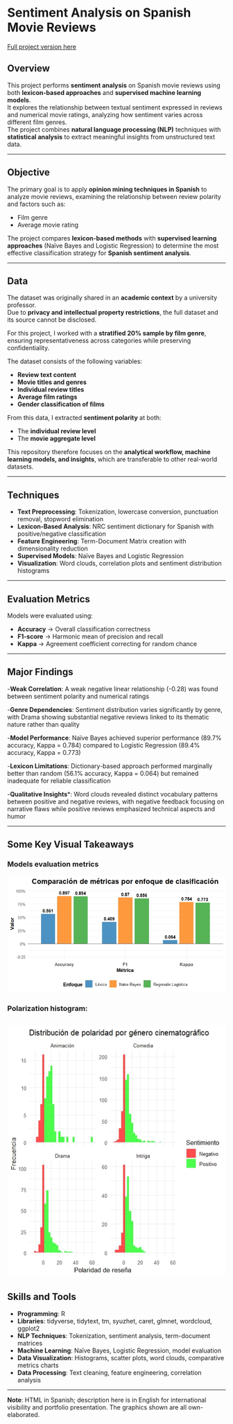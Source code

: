 # Sentiment Analysis on Spanish Movie Reviews

[Full project version here](https://ygs1629.github.io/Sentiment-Analysis-Spanish-lexicon-/)

## Overview
This project performs **sentiment analysis** on Spanish movie reviews using both **lexicon-based approaches** and **supervised machine learning models**.  
It explores the relationship between textual sentiment expressed in reviews and numerical movie ratings, analyzing how sentiment varies across different film genres.  
The project combines **natural language processing (NLP)** techniques with **statistical analysis** to extract meaningful insights from unstructured text data.

---

## Objective
The primary goal is to apply **opinion mining techniques in Spanish** to analyze movie reviews, examining the relationship between review polarity and factors such as:
- Film genre  
- Average movie rating  

The project compares **lexicon-based methods** with **supervised learning approaches** (Naïve Bayes and Logistic Regression) to determine the most effective classification strategy for **Spanish sentiment analysis**.

---

##  Data
The dataset was originally shared in an **academic context** by a university professor.  
Due to **privacy and intellectual property restrictions**, the full dataset and its source cannot be disclosed.  

For this project, I worked with a **stratified 20% sample by film genre**, ensuring representativeness across categories while preserving confidentiality.  

The dataset consists of the following variables:
- **Review text content**  
- **Movie titles and genres**  
- **Individual review titles**  
- **Average film ratings**  
- **Gender classification of films**  

From this data, I extracted **sentiment polarity** at both:
- The **individual review level**  
- The **movie aggregate level**  

This repository therefore focuses on the **analytical workflow, machine learning models, and insights**, which are transferable to other real-world datasets.

---

## Techniques

- **Text Preprocessing**: Tokenization, lowercase conversion, punctuation removal, stopword elimination  
- **Lexicon-Based Analysis**: NRC sentiment dictionary for Spanish with positive/negative classification  
- **Feature Engineering**: Term-Document Matrix creation with dimensionality reduction  
- **Supervised Models**: Naïve Bayes and Logistic Regression   
- **Visualization**: Word clouds, correlation plots and sentiment distribution histograms  

---

## Evaluation Metrics
Models were evaluated using:
- **Accuracy** → Overall classification correctness  
- **F1-score** → Harmonic mean of precision and recall  
- **Kappa** → Agreement coefficient correcting for random chance  

---

## Major Findings
-**Weak Correlation**: A weak negative linear relationship (-0.28) was found between sentiment polarity and numerical ratings

-**Genre Dependencies**: Sentiment distribution varies significantly by genre, with Drama showing substantial negative reviews linked to its thematic nature rather than quality

-**Model Performance**: Naïve Bayes achieved superior performance (89.7% accuracy, Kappa = 0.784) compared to Logistic Regression (89.4% accuracy, Kappa = 0.773)

-**Lexicon Limitations**: Dictionary-based approach performed marginally better than random (56.1% accuracy, Kappa = 0.064) but remained inadequate for reliable classification

-**Qualitative Insights***: Word clouds revealed distinct vocabulary patterns between positive and negative reviews, with negative feedback focusing on narrative flaws while positive reviews emphasized technical aspects and humor

---

## Some Key Visual Takeaways 
### Models evaluation metrics
![Model evaluation metrics comparison](https://github.com/ygs1629/Sentiment-Analysis-Spanish-lexicon-/blob/main/images/Comparaci%C3%B3n%20de%20m%C3%A9tricas%20por%20enfoque%20de%20clasificaci%C3%B3n.jpeg)

### Polarization histogram:
![Histogram of polarization](https://github.com/ygs1629/Sentiment-Analysis-Spanish-lexicon-/blob/main/images/Distribuci%C3%B3n%20de%20polaridad%20por%20g%C3%A9nero%20cinematogr%C3%A1fico.jpeg)
---

## Skills and Tools
- **Programming**: R  
- **Libraries**: tidyverse, tidytext, tm, syuzhet, caret, glmnet, wordcloud, ggplot2  
- **NLP Techniques**: Tokenization, sentiment analysis, term-document matrices  
- **Machine Learning**: Naïve Bayes, Logistic Regression, model evaluation  
- **Data Visualization**: Histograms, scatter plots, word clouds, comparative metrics charts  
- **Data Processing**: Text cleaning, feature engineering, correlation analysis  

---
**Note**: HTML in Spanish; description here is in English for international visibility and portfolio presentation. The graphics shown are all own-elaborated.
